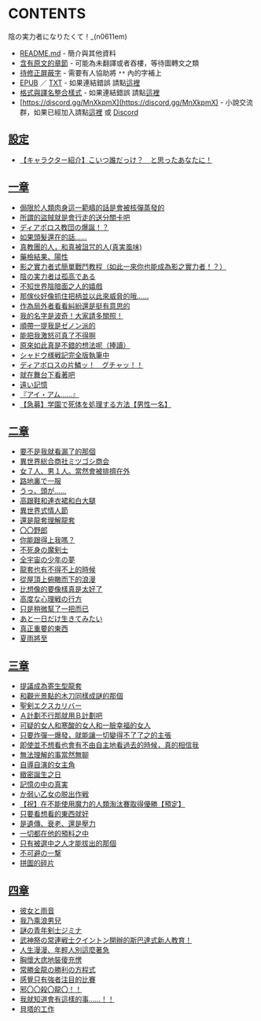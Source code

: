 # CONTENTS

陰の実力者になりたくて！_(n0611em)


- [README.md](README.md) - 簡介與其他資料
- [含有原文的章節](ja.md) - 可能為未翻譯或者吞樓，等待圖轉文之類
- [待修正屏蔽字](%E5%BE%85%E4%BF%AE%E6%AD%A3%E5%B1%8F%E8%94%BD%E5%AD%97.md) - 需要有人協助將 `**` 內的字補上
- [EPUB](https://gitee.com/demogitee/epub-txt/tree/master/syosetu_out/%E6%83%B3%E8%A6%81%E6%88%90%E7%82%BA%E5%BD%B1%E4%B9%8B%E5%AF%A6%E5%8A%9B%E8%80%85.epub) ／ [TXT](https://gitee.com/demogitee/epub-txt/tree/master/syosetu_out/out/%E6%83%B3%E8%A6%81%E6%88%90%E7%82%BA%E5%BD%B1%E4%B9%8B%E5%AF%A6%E5%8A%9B%E8%80%85.out.txt) - 如果連結錯誤 請點[這裡](https://gitee.com/demogitee/epub-txt)
- [格式與譯名整合樣式](https://github.com/bluelovers/node-novel/blob/master/lib/locales/%E9%99%B0%E3%81%AE%E5%AE%9F%E5%8A%9B%E8%80%85%E3%81%AB%E3%81%AA%E3%82%8A%E3%81%9F%E3%81%8F%E3%81%A6%EF%BC%81_(n0611em).ts) - 如果連結錯誤 請點[這裡](https://github.com/bluelovers/node-novel/tree/master/lib/locales)
- [https://discord.gg/MnXkpmX](https://discord.gg/MnXkpmX) - 小說交流群，如果已經加入請點[這裡](https://discordapp.com/channels/467794087769014273/467794088285175809) 或 [Discord](https://discordapp.com/channels/@me)


## [設定](00000_%E8%A8%AD%E5%AE%9A)

- [【キャラクター紹介】こいつ誰だっけ？　と思ったあなたに！](00000_%E8%A8%AD%E5%AE%9A/00010_%E3%80%90%E3%82%AD%E3%83%A3%E3%83%A9%E3%82%AF%E3%82%BF%E3%83%BC%E7%B4%B9%E4%BB%8B%E3%80%91%E3%81%93%E3%81%84%E3%81%A4%E8%AA%B0%E3%81%A0%E3%81%A3%E3%81%91%EF%BC%9F%E3%80%80%E3%81%A8%E6%80%9D%E3%81%A3%E3%81%9F%E3%81%82%E3%81%AA%E3%81%9F%E3%81%AB%EF%BC%81.txt)


## [一章](00010_%E4%B8%80%E7%AB%A0)

- [侷限於人類肉身這一範疇的話是會被核彈蒸發的](00010_%E4%B8%80%E7%AB%A0/00010_%E4%BE%B7%E9%99%90%E6%96%BC%E4%BA%BA%E9%A1%9E%E8%82%89%E8%BA%AB%E9%80%99%E4%B8%80%E7%AF%84%E7%96%87%E7%9A%84%E8%A9%B1%E6%98%AF%E6%9C%83%E8%A2%AB%E6%A0%B8%E5%BD%88%E8%92%B8%E7%99%BC%E7%9A%84.txt)
- [所謂的盜賊就是會行走的送分關卡吧](00010_%E4%B8%80%E7%AB%A0/00020_%E6%89%80%E8%AC%82%E7%9A%84%E7%9B%9C%E8%B3%8A%E5%B0%B1%E6%98%AF%E6%9C%83%E8%A1%8C%E8%B5%B0%E7%9A%84%E9%80%81%E5%88%86%E9%97%9C%E5%8D%A1%E5%90%A7.txt)
- [ディアボロス教団の爆誕！？](00010_%E4%B8%80%E7%AB%A0/00030_%E3%83%87%E3%82%A3%E3%82%A2%E3%83%9C%E3%83%AD%E3%82%B9%E6%95%99%E5%9B%A3%E3%81%AE%E7%88%86%E8%AA%95%EF%BC%81%EF%BC%9F.txt)
- [如果頭髮還在的話……](00010_%E4%B8%80%E7%AB%A0/00040_%E5%A6%82%E6%9E%9C%E9%A0%AD%E9%AB%AE%E9%82%84%E5%9C%A8%E7%9A%84%E8%A9%B1%E2%80%A6%E2%80%A6.txt)
- [真教團的人，和真被詛咒的人(真実風味)](00010_%E4%B8%80%E7%AB%A0/00050_%E7%9C%9F%E6%95%99%E5%9C%98%E7%9A%84%E4%BA%BA%EF%BC%8C%E5%92%8C%E7%9C%9F%E8%A2%AB%E8%A9%9B%E5%92%92%E7%9A%84%E4%BA%BA(%E7%9C%9F%E5%AE%9F%E9%A2%A8%E5%91%B3).txt)
- [藥檢結果、陽性](00010_%E4%B8%80%E7%AB%A0/00060_%E8%97%A5%E6%AA%A2%E7%B5%90%E6%9E%9C%E3%80%81%E9%99%BD%E6%80%A7.txt)
- [影之實力者式簡單戰鬥教程（如此一來你也能成為影之實力者！？）](00010_%E4%B8%80%E7%AB%A0/00070_%E5%BD%B1%E4%B9%8B%E5%AF%A6%E5%8A%9B%E8%80%85%E5%BC%8F%E7%B0%A1%E5%96%AE%E6%88%B0%E9%AC%A5%E6%95%99%E7%A8%8B%EF%BC%88%E5%A6%82%E6%AD%A4%E4%B8%80%E4%BE%86%E4%BD%A0%E4%B9%9F%E8%83%BD%E6%88%90%E7%82%BA%E5%BD%B1%E4%B9%8B%E5%AF%A6%E5%8A%9B%E8%80%85%EF%BC%81%EF%BC%9F%EF%BC%89.txt)
- [陰の実力者は孤高である](00010_%E4%B8%80%E7%AB%A0/00080_%E9%99%B0%E3%81%AE%E5%AE%9F%E5%8A%9B%E8%80%85%E3%81%AF%E5%AD%A4%E9%AB%98%E3%81%A7%E3%81%82%E3%82%8B.txt)
- [不知世界陰暗面之人的嬉戲](00010_%E4%B8%80%E7%AB%A0/00090_%E4%B8%8D%E7%9F%A5%E4%B8%96%E7%95%8C%E9%99%B0%E6%9A%97%E9%9D%A2%E4%B9%8B%E4%BA%BA%E7%9A%84%E5%AC%89%E6%88%B2.txt)
- [那傢伙好像抓住把柄並以此來威脅的哦……](00010_%E4%B8%80%E7%AB%A0/00100_%E9%82%A3%E5%82%A2%E4%BC%99%E5%A5%BD%E5%83%8F%E6%8A%93%E4%BD%8F%E6%8A%8A%E6%9F%84%E4%B8%A6%E4%BB%A5%E6%AD%A4%E4%BE%86%E5%A8%81%E8%84%85%E7%9A%84%E5%93%A6%E2%80%A6%E2%80%A6.txt)
- [作為局外者看看糾紛還是挺有意思的](00010_%E4%B8%80%E7%AB%A0/00110_%E4%BD%9C%E7%82%BA%E5%B1%80%E5%A4%96%E8%80%85%E7%9C%8B%E7%9C%8B%E7%B3%BE%E7%B4%9B%E9%82%84%E6%98%AF%E6%8C%BA%E6%9C%89%E6%84%8F%E6%80%9D%E7%9A%84.txt)
- [我的名字是波奇！大家請多關照！](00010_%E4%B8%80%E7%AB%A0/00120_%E6%88%91%E7%9A%84%E5%90%8D%E5%AD%97%E6%98%AF%E6%B3%A2%E5%A5%87%EF%BC%81%E5%A4%A7%E5%AE%B6%E8%AB%8B%E5%A4%9A%E9%97%9C%E7%85%A7%EF%BC%81.txt)
- [順帶一提我是ゼノン派的](00010_%E4%B8%80%E7%AB%A0/00130_%E9%A0%86%E5%B8%B6%E4%B8%80%E6%8F%90%E6%88%91%E6%98%AF%E3%82%BC%E3%83%8E%E3%83%B3%E6%B4%BE%E7%9A%84.txt)
- [能把我激怒可真了不得啊](00010_%E4%B8%80%E7%AB%A0/00140_%E8%83%BD%E6%8A%8A%E6%88%91%E6%BF%80%E6%80%92%E5%8F%AF%E7%9C%9F%E4%BA%86%E4%B8%8D%E5%BE%97%E5%95%8A.txt)
- [原來如此真是不錯的想法呢（捧讀）](00010_%E4%B8%80%E7%AB%A0/00150_%E5%8E%9F%E4%BE%86%E5%A6%82%E6%AD%A4%E7%9C%9F%E6%98%AF%E4%B8%8D%E9%8C%AF%E7%9A%84%E6%83%B3%E6%B3%95%E5%91%A2%EF%BC%88%E6%8D%A7%E8%AE%80%EF%BC%89.txt)
- [シャドウ様戦記完全版執筆中](00010_%E4%B8%80%E7%AB%A0/00160_%E3%82%B7%E3%83%A3%E3%83%89%E3%82%A6%E6%A7%98%E6%88%A6%E8%A8%98%E5%AE%8C%E5%85%A8%E7%89%88%E5%9F%B7%E7%AD%86%E4%B8%AD.txt)
- [ディアボロスの片鱗ッ！　グチャッ！！](00010_%E4%B8%80%E7%AB%A0/00170_%E3%83%87%E3%82%A3%E3%82%A2%E3%83%9C%E3%83%AD%E3%82%B9%E3%81%AE%E7%89%87%E9%B1%97%E3%83%83%EF%BC%81%E3%80%80%E3%82%B0%E3%83%81%E3%83%A3%E3%83%83%EF%BC%81%EF%BC%81.txt)
- [就在舞台下看著吧](00010_%E4%B8%80%E7%AB%A0/00180_%E5%B0%B1%E5%9C%A8%E8%88%9E%E5%8F%B0%E4%B8%8B%E7%9C%8B%E8%91%97%E5%90%A7.txt)
- [遠い記憶](00010_%E4%B8%80%E7%AB%A0/00190_%E9%81%A0%E3%81%84%E8%A8%98%E6%86%B6.txt)
- [『アイ・アム……』](00010_%E4%B8%80%E7%AB%A0/00200_%E3%80%8E%E3%82%A2%E3%82%A4%E3%83%BB%E3%82%A2%E3%83%A0%E2%80%A6%E2%80%A6%E3%80%8F.txt)
- [【急募】学園で死体を処理する方法【男性一名】](00010_%E4%B8%80%E7%AB%A0/00210_%E3%80%90%E6%80%A5%E5%8B%9F%E3%80%91%E5%AD%A6%E5%9C%92%E3%81%A7%E6%AD%BB%E4%BD%93%E3%82%92%E5%87%A6%E7%90%86%E3%81%99%E3%82%8B%E6%96%B9%E6%B3%95%E3%80%90%E7%94%B7%E6%80%A7%E4%B8%80%E5%90%8D%E3%80%91.txt)


## [二章](00020_%E4%BA%8C%E7%AB%A0)

- [要不是我就看漏了的那個](00020_%E4%BA%8C%E7%AB%A0/00010_%E8%A6%81%E4%B8%8D%E6%98%AF%E6%88%91%E5%B0%B1%E7%9C%8B%E6%BC%8F%E4%BA%86%E7%9A%84%E9%82%A3%E5%80%8B.txt)
- [異世界総合商社ミツゴシ商会](00020_%E4%BA%8C%E7%AB%A0/00020_%E7%95%B0%E4%B8%96%E7%95%8C%E7%B7%8F%E5%90%88%E5%95%86%E7%A4%BE%E3%83%9F%E3%83%84%E3%82%B4%E3%82%B7%E5%95%86%E4%BC%9A.txt)
- [女７人、男１人。當然會被排擠在外](00020_%E4%BA%8C%E7%AB%A0/00030_%E5%A5%B3%EF%BC%97%E4%BA%BA%E3%80%81%E7%94%B7%EF%BC%91%E4%BA%BA%E3%80%82%E7%95%B6%E7%84%B6%E6%9C%83%E8%A2%AB%E6%8E%92%E6%93%A0%E5%9C%A8%E5%A4%96.txt)
- [路地裏で一服](00020_%E4%BA%8C%E7%AB%A0/00040_%E8%B7%AF%E5%9C%B0%E8%A3%8F%E3%81%A7%E4%B8%80%E6%9C%8D.txt)
- [うっ、頭が……](00020_%E4%BA%8C%E7%AB%A0/00050_%E3%81%86%E3%81%A3%E3%80%81%E9%A0%AD%E3%81%8C%E2%80%A6%E2%80%A6.txt)
- [高跟鞋和連衣裙和白大腿](00020_%E4%BA%8C%E7%AB%A0/00060_%E9%AB%98%E8%B7%9F%E9%9E%8B%E5%92%8C%E9%80%A3%E8%A1%A3%E8%A3%99%E5%92%8C%E7%99%BD%E5%A4%A7%E8%85%BF.txt)
- [異世界式情人節](00020_%E4%BA%8C%E7%AB%A0/00070_%E7%95%B0%E4%B8%96%E7%95%8C%E5%BC%8F%E6%83%85%E4%BA%BA%E7%AF%80.txt)
- [還是龍套理解龍套](00020_%E4%BA%8C%E7%AB%A0/00080_%E9%82%84%E6%98%AF%E9%BE%8D%E5%A5%97%E7%90%86%E8%A7%A3%E9%BE%8D%E5%A5%97.txt)
- [〇〇野郎](00020_%E4%BA%8C%E7%AB%A0/00090_%E3%80%87%E3%80%87%E9%87%8E%E9%83%8E.txt)
- [你能跟得上我嗎？](00020_%E4%BA%8C%E7%AB%A0/00100_%E4%BD%A0%E8%83%BD%E8%B7%9F%E5%BE%97%E4%B8%8A%E6%88%91%E5%97%8E%EF%BC%9F.txt)
- [不死身の魔剣士](00020_%E4%BA%8C%E7%AB%A0/00110_%E4%B8%8D%E6%AD%BB%E8%BA%AB%E3%81%AE%E9%AD%94%E5%89%A3%E5%A3%AB.txt)
- [全宇宙の少年の夢](00020_%E4%BA%8C%E7%AB%A0/00120_%E5%85%A8%E5%AE%87%E5%AE%99%E3%81%AE%E5%B0%91%E5%B9%B4%E3%81%AE%E5%A4%A2.txt)
- [龍套也有不得不上的時候](00020_%E4%BA%8C%E7%AB%A0/00130_%E9%BE%8D%E5%A5%97%E4%B9%9F%E6%9C%89%E4%B8%8D%E5%BE%97%E4%B8%8D%E4%B8%8A%E7%9A%84%E6%99%82%E5%80%99.txt)
- [從屋頂上俯瞰而下的浪漫](00020_%E4%BA%8C%E7%AB%A0/00140_%E5%BE%9E%E5%B1%8B%E9%A0%82%E4%B8%8A%E4%BF%AF%E7%9E%B0%E8%80%8C%E4%B8%8B%E7%9A%84%E6%B5%AA%E6%BC%AB.txt)
- [比想像的要像樣真是太好了](00020_%E4%BA%8C%E7%AB%A0/00150_%E6%AF%94%E6%83%B3%E5%83%8F%E7%9A%84%E8%A6%81%E5%83%8F%E6%A8%A3%E7%9C%9F%E6%98%AF%E5%A4%AA%E5%A5%BD%E4%BA%86.txt)
- [高度な心理戦の行方](00020_%E4%BA%8C%E7%AB%A0/00160_%E9%AB%98%E5%BA%A6%E3%81%AA%E5%BF%83%E7%90%86%E6%88%A6%E3%81%AE%E8%A1%8C%E6%96%B9.txt)
- [只是稍微幫了一把而已](00020_%E4%BA%8C%E7%AB%A0/00170_%E5%8F%AA%E6%98%AF%E7%A8%8D%E5%BE%AE%E5%B9%AB%E4%BA%86%E4%B8%80%E6%8A%8A%E8%80%8C%E5%B7%B2.txt)
- [あと一日だけ生きてみたい](00020_%E4%BA%8C%E7%AB%A0/00180_%E3%81%82%E3%81%A8%E4%B8%80%E6%97%A5%E3%81%A0%E3%81%91%E7%94%9F%E3%81%8D%E3%81%A6%E3%81%BF%E3%81%9F%E3%81%84.txt)
- [真正重要的東西](00020_%E4%BA%8C%E7%AB%A0/00190_%E7%9C%9F%E6%AD%A3%E9%87%8D%E8%A6%81%E7%9A%84%E6%9D%B1%E8%A5%BF.txt)
- [夏雨將至](00020_%E4%BA%8C%E7%AB%A0/00200_%E5%A4%8F%E9%9B%A8%E5%B0%87%E8%87%B3.txt)


## [三章](00030_%E4%B8%89%E7%AB%A0)

- [提議成為寄生型龍套](00030_%E4%B8%89%E7%AB%A0/00010_%E6%8F%90%E8%AD%B0%E6%88%90%E7%82%BA%E5%AF%84%E7%94%9F%E5%9E%8B%E9%BE%8D%E5%A5%97.txt)
- [和觀光景點的木刀同樣成謎的那個](00030_%E4%B8%89%E7%AB%A0/00020_%E5%92%8C%E8%A7%80%E5%85%89%E6%99%AF%E9%BB%9E%E7%9A%84%E6%9C%A8%E5%88%80%E5%90%8C%E6%A8%A3%E6%88%90%E8%AC%8E%E7%9A%84%E9%82%A3%E5%80%8B.txt)
- [聖剣エクスカリバー](00030_%E4%B8%89%E7%AB%A0/00030_%E8%81%96%E5%89%A3%E3%82%A8%E3%82%AF%E3%82%B9%E3%82%AB%E3%83%AA%E3%83%90%E3%83%BC.txt)
- [Ａ計劃不行那就用Ｂ計劃吧](00030_%E4%B8%89%E7%AB%A0/00040_%EF%BC%A1%E8%A8%88%E5%8A%83%E4%B8%8D%E8%A1%8C%E9%82%A3%E5%B0%B1%E7%94%A8%EF%BC%A2%E8%A8%88%E5%8A%83%E5%90%A7.txt)
- [可疑的女人和寒酸的女人和一臉幸福的女人](00030_%E4%B8%89%E7%AB%A0/00050_%E5%8F%AF%E7%96%91%E7%9A%84%E5%A5%B3%E4%BA%BA%E5%92%8C%E5%AF%92%E9%85%B8%E7%9A%84%E5%A5%B3%E4%BA%BA%E5%92%8C%E4%B8%80%E8%87%89%E5%B9%B8%E7%A6%8F%E7%9A%84%E5%A5%B3%E4%BA%BA.txt)
- [只要炸彈一爆發，就能讓一切變得不了了之的主張](00030_%E4%B8%89%E7%AB%A0/00060_%E5%8F%AA%E8%A6%81%E7%82%B8%E5%BD%88%E4%B8%80%E7%88%86%E7%99%BC%EF%BC%8C%E5%B0%B1%E8%83%BD%E8%AE%93%E4%B8%80%E5%88%87%E8%AE%8A%E5%BE%97%E4%B8%8D%E4%BA%86%E4%BA%86%E4%B9%8B%E7%9A%84%E4%B8%BB%E5%BC%B5.txt)
- [即使並不想看也會有不由自主地看過去的時候，真的相信我](00030_%E4%B8%89%E7%AB%A0/00070_%E5%8D%B3%E4%BD%BF%E4%B8%A6%E4%B8%8D%E6%83%B3%E7%9C%8B%E4%B9%9F%E6%9C%83%E6%9C%89%E4%B8%8D%E7%94%B1%E8%87%AA%E4%B8%BB%E5%9C%B0%E7%9C%8B%E9%81%8E%E5%8E%BB%E7%9A%84%E6%99%82%E5%80%99%EF%BC%8C%E7%9C%9F%E7%9A%84%E7%9B%B8%E4%BF%A1%E6%88%91.txt)
- [無法理解的事當然無聊](00030_%E4%B8%89%E7%AB%A0/00080_%E7%84%A1%E6%B3%95%E7%90%86%E8%A7%A3%E7%9A%84%E4%BA%8B%E7%95%B6%E7%84%B6%E7%84%A1%E8%81%8A.txt)
- [自導自演的女主角](00030_%E4%B8%89%E7%AB%A0/00090_%E8%87%AA%E5%B0%8E%E8%87%AA%E6%BC%94%E7%9A%84%E5%A5%B3%E4%B8%BB%E8%A7%92.txt)
- [緻密誕生之日](00030_%E4%B8%89%E7%AB%A0/00100_%E7%B7%BB%E5%AF%86%E8%AA%95%E7%94%9F%E4%B9%8B%E6%97%A5.txt)
- [記憶の中の真実](00030_%E4%B8%89%E7%AB%A0/00110_%E8%A8%98%E6%86%B6%E3%81%AE%E4%B8%AD%E3%81%AE%E7%9C%9F%E5%AE%9F.txt)
- [か弱い乙女の脱出作戦](00030_%E4%B8%89%E7%AB%A0/00120_%E3%81%8B%E5%BC%B1%E3%81%84%E4%B9%99%E5%A5%B3%E3%81%AE%E8%84%B1%E5%87%BA%E4%BD%9C%E6%88%A6.txt)
- [【祝】在不能使用魔力的人類淘汰賽取得優勝【預定】](00030_%E4%B8%89%E7%AB%A0/00130_%E3%80%90%E7%A5%9D%E3%80%91%E5%9C%A8%E4%B8%8D%E8%83%BD%E4%BD%BF%E7%94%A8%E9%AD%94%E5%8A%9B%E7%9A%84%E4%BA%BA%E9%A1%9E%E6%B7%98%E6%B1%B0%E8%B3%BD%E5%8F%96%E5%BE%97%E5%84%AA%E5%8B%9D%E3%80%90%E9%A0%90%E5%AE%9A%E3%80%91.txt)
- [只要看想看的東西就好](00030_%E4%B8%89%E7%AB%A0/00140_%E5%8F%AA%E8%A6%81%E7%9C%8B%E6%83%B3%E7%9C%8B%E7%9A%84%E6%9D%B1%E8%A5%BF%E5%B0%B1%E5%A5%BD.txt)
- [是遺傳、衰老、還是壓力](00030_%E4%B8%89%E7%AB%A0/00150_%E6%98%AF%E9%81%BA%E5%82%B3%E3%80%81%E8%A1%B0%E8%80%81%E3%80%81%E9%82%84%E6%98%AF%E5%A3%93%E5%8A%9B.txt)
- [一切都在他的預料之中](00030_%E4%B8%89%E7%AB%A0/00160_%E4%B8%80%E5%88%87%E9%83%BD%E5%9C%A8%E4%BB%96%E7%9A%84%E9%A0%90%E6%96%99%E4%B9%8B%E4%B8%AD.txt)
- [只有被選中之人才能拔出的那個](00030_%E4%B8%89%E7%AB%A0/00170_%E5%8F%AA%E6%9C%89%E8%A2%AB%E9%81%B8%E4%B8%AD%E4%B9%8B%E4%BA%BA%E6%89%8D%E8%83%BD%E6%8B%94%E5%87%BA%E7%9A%84%E9%82%A3%E5%80%8B.txt)
- [不可避の一撃](00030_%E4%B8%89%E7%AB%A0/00180_%E4%B8%8D%E5%8F%AF%E9%81%BF%E3%81%AE%E4%B8%80%E6%92%83.txt)
- [拼圖的碎片](00030_%E4%B8%89%E7%AB%A0/00190_%E6%8B%BC%E5%9C%96%E7%9A%84%E7%A2%8E%E7%89%87.txt)


## [四章](00040_%E5%9B%9B%E7%AB%A0)

- [彼女と雨音](00040_%E5%9B%9B%E7%AB%A0/00010_%E5%BD%BC%E5%A5%B3%E3%81%A8%E9%9B%A8%E9%9F%B3.txt)
- [我乃乘浪男兒](00040_%E5%9B%9B%E7%AB%A0/00020_%E6%88%91%E4%B9%83%E4%B9%98%E6%B5%AA%E7%94%B7%E5%85%92.txt)
- [謎の青年剣士ジミナ](00040_%E5%9B%9B%E7%AB%A0/00030_%E8%AC%8E%E3%81%AE%E9%9D%92%E5%B9%B4%E5%89%A3%E5%A3%AB%E3%82%B8%E3%83%9F%E3%83%8A.txt)
- [武神祭の常連戦士クイントン開辦的斯巴達式新人教育！](00040_%E5%9B%9B%E7%AB%A0/00040_%E6%AD%A6%E7%A5%9E%E7%A5%AD%E3%81%AE%E5%B8%B8%E9%80%A3%E6%88%A6%E5%A3%AB%E3%82%AF%E3%82%A4%E3%83%B3%E3%83%88%E3%83%B3%E9%96%8B%E8%BE%A6%E7%9A%84%E6%96%AF%E5%B7%B4%E9%81%94%E5%BC%8F%E6%96%B0%E4%BA%BA%E6%95%99%E8%82%B2%EF%BC%81.txt)
- [人生漫漫、年輕人別這麼著急](00040_%E5%9B%9B%E7%AB%A0/00050_%E4%BA%BA%E7%94%9F%E6%BC%AB%E6%BC%AB%E3%80%81%E5%B9%B4%E8%BC%95%E4%BA%BA%E5%88%A5%E9%80%99%E9%BA%BC%E8%91%97%E6%80%A5.txt)
- [胸懷大痣地裝傻充愣](00040_%E5%9B%9B%E7%AB%A0/00060_%E8%83%B8%E6%87%B7%E5%A4%A7%E7%97%A3%E5%9C%B0%E8%A3%9D%E5%82%BB%E5%85%85%E6%84%A3.txt)
- [常勝金龍の勝利の方程式](00040_%E5%9B%9B%E7%AB%A0/00070_%E5%B8%B8%E5%8B%9D%E9%87%91%E9%BE%8D%E3%81%AE%E5%8B%9D%E5%88%A9%E3%81%AE%E6%96%B9%E7%A8%8B%E5%BC%8F.txt)
- [感覺只有強者注目的比賽](00040_%E5%9B%9B%E7%AB%A0/00080_%E6%84%9F%E8%A6%BA%E5%8F%AA%E6%9C%89%E5%BC%B7%E8%80%85%E6%B3%A8%E7%9B%AE%E7%9A%84%E6%AF%94%E8%B3%BD.txt)
- [邪〇〇殺〇龍〇！！](00040_%E5%9B%9B%E7%AB%A0/00090_%E9%82%AA%E3%80%87%E3%80%87%E6%AE%BA%E3%80%87%E9%BE%8D%E3%80%87%EF%BC%81%EF%BC%81.txt)
- [我就知道會有這樣的事……！！](00040_%E5%9B%9B%E7%AB%A0/00100_%E6%88%91%E5%B0%B1%E7%9F%A5%E9%81%93%E6%9C%83%E6%9C%89%E9%80%99%E6%A8%A3%E7%9A%84%E4%BA%8B%E2%80%A6%E2%80%A6%EF%BC%81%EF%BC%81.txt)
- [貝塔的工作](00040_%E5%9B%9B%E7%AB%A0/00110_%E8%B2%9D%E5%A1%94%E7%9A%84%E5%B7%A5%E4%BD%9C.txt)

